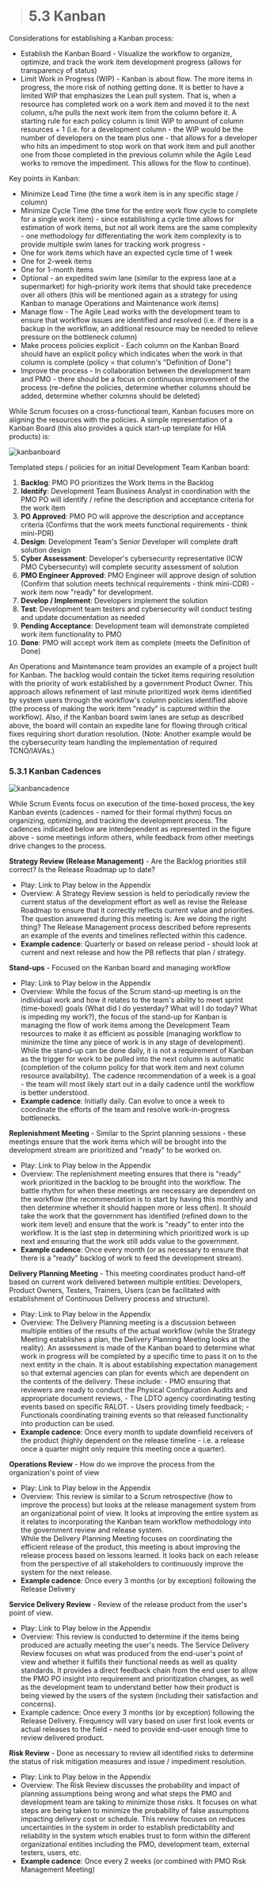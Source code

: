 > # **5.3** Kanban

Considerations for establishing a Kanban process:

- Establish the Kanban Board - Visualize the workflow to organize, optimize, and track the work item development progress (allows for transparency of status)
- Limit Work in Progress (WIP) - Kanban is about flow. The more items in progress, the more risk of nothing getting done. It is better to have a limited WIP
  that emphasizes the Lean pull system. That is, when a resource has completed work on a work item and moved it to the next column, s/he pulls the next work item from
  the column before it. A starting rule for each policy column is limit WIP to amount of column resources + 1 (i.e. for a development column - the WIP would be the
  number of developers on the team plus one - that allows for a developer who hits an impediment to stop work on that work item and pull another one from those completed
  in the previous column while the Agile Lead works to remove the impediment. This allows for the flow to continue).

Key points in Kanban:

- Minimize Lead Time (the time a work item is in any specific stage / column)
- Minimize Cycle Time (the time for the entire work flow cycle to complete for a single work item) - since establishing a cycle time allows for estimation of
  work items, but not all work items are the same complexity - one methodology for differentiating the work item complexity is to provide multiple swim lanes for
  tracking work progress -
- One for work items which have an expected cycle time of 1 week
- One for 2-week items
- One for 1-month items
- Optional - an expedited swim lane (similar to the express lane at a supermarket) for high-priority work items that should take precedence over all others
  (this will be mentioned again as a strategy for using Kanban to manage Operations and Maintenance work items)
- Manage flow - The Agile Lead works with the development team to ensure that workflow issues are identified and resolved (i.e. if there is a backup in the
  workflow, an additional resource may be needed to relieve pressure on the bottleneck column)
- Make process policies explicit - Each column on the Kanban Board should have an explicit policy which indicates when the work in that column is complete
  (policy = that column's "Definition of Done")
- Improve the process - In collaboration between the development team and PMO - there should be a focus on continuous improvement of the process (re-define
  the policies, determine whether columns should be added, determine whether columns should be deleted)

While Scrum focuses on a cross-functional team, Kanban focuses more on aligning the resources with the policies. A simple representation of a Kanban Board
(this also provides a quick start-up template for HIA products) is:

![kanbanboard](images/kanbanboard.jpg)

Templated steps / policies for an initial Development Team Kanban board:

1. **Backlog**: PMO PO prioritizes the Work Items in the Backlog<br/>
2. **Identify**: Development Team Business Analyst in coordination with the PMO PO will identify / refine the description and acceptance criteria for the work
   item<br/>
3. **PO Approved**: PMO PO will approve the description and acceptance criteria (Confirms that the work meets functional requirements - think mini-PDR)<br/>
4. **Design**: Development Team's Senior Developer will complete draft solution design<br/>
5. **Cyber Assessment**: Developer's cybersecurity representative (ICW PMO Cybersecurity) will complete security assessment of solution<br/>
6. **PMO Engineer Approved**: PMO Engineer will approve design of solution (Confirm that solution meets technical requirements - think mini-CDR) - work item now
   "ready" for development.<br/>
7. **Develop / Implement**: Developers implement the solution<br/>
8. **Test**: Development team testers and cybersecurity will conduct testing and update documentation as needed<br/>
9. **Pending Acceptance**: Development team will demonstrate completed work item functionality to PMO<br/>
10. **Done**: PMO will accept work item as complete (meets the Definition of Done)<br/>

An Operations and Maintenance team provides an example of a project built for Kanban. The backlog would contain the ticket items requiring resolution with the
priority of work established by a government Product Owner. This approach allows refinement of last minute prioritized work items identified by system users through
the workflow's column policies identified above (the process of making the work item "ready" is captured within the workflow). Also, if the Kanban board swim lanes
are setup as described above, the board will contain an expedite lane for flowing through critical fixes requiring short duration resolution. (Note: Another example
would be the cybersecurity team handling the implementation of required TCNO/IAVAs.)

### 5.3.1 Kanban Cadences

![kanbancadence](images/kanbancadence.jpg)

While Scrum Events focus on execution of the time-boxed process, the key Kanban events (cadences - named for their formal rhythm) focus on organizing, optimizing,
and tracking the development process. The cadences indicated below are interdependent as represented in the figure above - some meetings inform others, while feedback
from other meetings drive changes to the process.

**Strategy Review (Release Management)** - Are the Backlog priorities still correct? Is the Release Roadmap up to date?

- Play: Link to Play below in the Appendix
- Overview: A Strategy Review session is held to periodically review the current status of the development effort as well as revise the Release Roadmap to ensure
  that it correctly reflects current value and priorities. The question answered during this meeting is: Are we doing the right thing? The Release Management process
  described before represents an example of the events and timelines reflected within this cadence.
- **Example cadence**: Quarterly or based on release period - should look at current and next release and how the PB reflects that plan / strategy.

**Stand-ups** - Focused on the Kanban board and managing workflow

- Play: Link to Play below in the Appendix
- Overview: While the focus of the Scrum stand-up meeting is on the individual work and how it relates to the team's ability to meet sprint (time-boxed) goals
  (What did I do yesterday? What will I do today? What is impeding my work?), the focus of the stand-up for Kanban is managing the flow of work items among the
  Development Team resources to make it as efficient as possible (managing workflow to minimize the time any piece of work is in any stage of development). While the
  stand-up can be done daily, it is not a requirement of Kanban as the trigger for work to be pulled into the next column is automatic (completion of the column policy
  for that work item and next column resource availability). The cadence recommendation of a week is a goal - the team will most likely start out in a daily cadence
  until the workflow is better understood.
- **Example cadence**: Initially daily. Can evolve to once a week to coordinate the efforts of the team and resolve work-in-progress bottlenecks.

**Replenishment Meeting** - Similar to the Sprint planning sessions - these meetings ensure that the work items which will be brought into the development stream are prioritized and "ready" to be worked on.

- Play: Link to Play below in the Appendix
- Overview: The replenishment meeting ensures that there is "ready" work prioritized in the backlog to be brought into the workflow. The battle rhythm for when
  these meetings are necessary are dependent on the workflow (the recommendation is to start by having this monthly and then determine whether it should happen more or
  less often). It should take the work that the government has identified (refined down to the work item level) and ensure that the work is "ready" to enter into the
  workflow. It is the last step in determining which prioritized work is up next and ensuring that the work still adds value to the government.
- **Example cadence**: Once every month (or as necessary to ensure that there is a "ready" backlog of work to feed the development stream).

**Delivery Planning Meeting** - This meeting coordinates product hand-off based on current work delivered between multiple entities: Developers, Product Owners,
Testers, Trainers, Users (can be facilitated with establishment of Continuous Delivery process and structure).

- Play: Link to Play below in the Appendix
- Overview: The Delivery Planning meeting is a discussion between multiple entities of the results of the actual workflow (while the Strategy Meeting
  establishes a plan, the Delivery Planning Meeting looks at the reality). An assessment is made of the Kanban board to determine what work in progress will be
  completed by a specific time to pass it on to the next entity in the chain. It is about establishing expectation management so that external agencies can plan for
  events which are dependent on the contents of the delivery. These include: - PMO ensuring that reviewers are ready to conduct the Physical Configuration Audits and appropriate document reviews, - The LDTO agency coordinating testing events based on specific RALOT. - Users providing timely feedback; - Functionals coordinating training events so that released functionality into production can be used.
- **Example cadence**: Once every month to update downfield receivers of the product (highly dependent on the release timeline - i.e. a release once a quarter
  might only require this meeting once a quarter).

**Operations Review** - How do we improve the process from the organization's point of view

- Play: Link to Play below in the Appendix
- Overview: This review is similar to a Scrum retrospective (how to improve the process) but looks at the release management system from an organizational point
  of view. It looks at improving the entire system as it relates to incorporating the Kanban team workflow methodology into the government review and release system.  
  While the Delivery Planning Meeting focuses on coordinating the efficient release of the product, this meeting is about improving the release process based on lessons
  learned. It looks back on each release from the perspective of all stakeholders to continuously improve the system for the next release.
- **Example cadence**: Once every 3 months (or by exception) following the Release Delivery

**Service Delivery Review** - Review of the release product from the user's point of view.

- Play: Link to Play below in the Appendix
- Overview: This review is conducted to determine if the items being produced are actually meeting the user's needs. The Service Delivery Review focuses on what
  was produced from the end-user's point of view and whether it fulfills their functional needs as well as quality standards. It provides a direct feedback chain from
  the end user to allow the PMO PO insight into requirement and prioritization changes, as well as the development team to understand better how their product is being
  viewed by the users of the system (including their satisfaction and concerns).
- Example cadence: Once every 3 months (or by exception) following the Release Delivery. Frequency will vary based on user first look events or actual releases
  to the field - need to provide end-user enough time to review delivered product.

**Risk Review** - Done as necessary to review all identified risks to determine the status of risk mitigation measures and issue / impediment resolution.

- Play: Link to Play below in the Appendix
- Overview: The Risk Review discusses the probability and impact of planning assumptions being wrong and what steps the PMO and development team are taking to
  minimize those risks. It focuses on what steps are being taken to minimize the probability of false assumptions impacting delivery cost or schedule. This review
  focuses on reduces uncertainties in the system in order to establish predictability and reliability in the system which enables trust to form within the different
  organizational entities including the PMO, development team, external testers, users, etc.
- **Example cadence**: Once every 2 weeks (or combined with PMO Risk Management Meeting)
